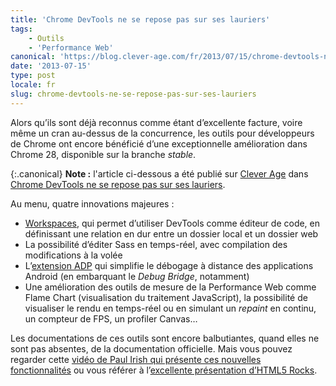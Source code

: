 ```yaml
---
title: 'Chrome DevTools ne se repose pas sur ses lauriers'
tags:
    - Outils
    - 'Performance Web'
canonical: 'https://blog.clever-age.com/fr/2013/07/15/chrome-devtools-ne-se-repose-pas-sur-ses-lauriers/'
date: '2013-07-15'
type: post
locale: fr
slug: chrome-devtools-ne-se-repose-pas-sur-ses-lauriers
---
```


Alors qu’ils sont déjà reconnus comme étant d’excellente facture, voire même un cran au-dessus de la concurrence, les outils pour développeurs de Chrome ont encore bénéficié d’une exceptionnelle amélioration dans Chrome 28, disponible sur la branche _stable_.

<!-- more -->

{:.canonical}
**Note&nbsp;:** l'article ci-dessous a été publié sur [Clever Age](http://www.clever-age.com/fr/) dans [Chrome DevTools ne se repose pas sur ses lauriers](https://blog.clever-age.com/fr/2013/07/15/chrome-devtools-ne-se-repose-pas-sur-ses-lauriers/).

Au menu, quatre innovations majeures&nbsp;:

* [Workspaces](https://plus.google.com/+GoogleChromeDevelopers/posts/644qQuBKZeL), qui permet d’utiliser DevTools comme éditeur de code, en définissant une relation en dur entre un dossier local et un dossier web
* La possibilité d’éditer Sass en temps-réel, avec compilation des modifications à la volée
* L’[extension ADP](https://chrome.google.com/webstore/detail/adb/dpngiggdglpdnjdoaefidgiigpemgage/details?hl=fr) qui simplifie le débogage à distance des applications Android (en embarquant le *Debug Bridge*, notamment)
* Une amélioration des outils de mesure de la Performance Web comme Flame Chart (visualisation du traitement JavaScript), la possibilité de visualiser le rendu en temps-réel ou en simulant un *repaint* en continu, un compteur de FPS, un profiler Canvas…

Les documentations de ces outils sont encore balbutiantes, quand elles ne sont pas absentes, de la documentation officielle. Mais vous pouvez regarder cette [vidéo de Paul Irish qui présente ces nouvelles fonctionnalités](https://www.youtube.com/watch?v=x6qe_kVaBpg) ou vous référer à l’[excellente présentation d’HTML5 Rocks](http://www.html5rocks.com/en/tutorials/developertools/revolutions2013/).
